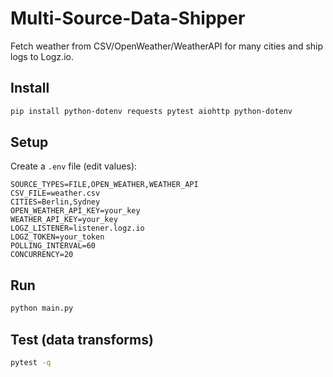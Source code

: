 # Multi-Source-Data-Shipper

Fetch weather from CSV/OpenWeather/WeatherAPI for many cities and ship logs to Logz.io.

## Install

```bash
pip install python-dotenv requests pytest aiohttp python-dotenv
```

## Setup

Create a `.env` file (edit values):

```env
SOURCE_TYPES=FILE,OPEN_WEATHER,WEATHER_API
CSV_FILE=weather.csv
CITIES=Berlin,Sydney
OPEN_WEATHER_API_KEY=your_key
WEATHER_API_KEY=your_key
LOGZ_LISTENER=listener.logz.io
LOGZ_TOKEN=your_token
POLLING_INTERVAL=60
CONCURRENCY=20
```

## Run

```bash
python main.py
```

## Test (data transforms)

```bash
pytest -q
```
